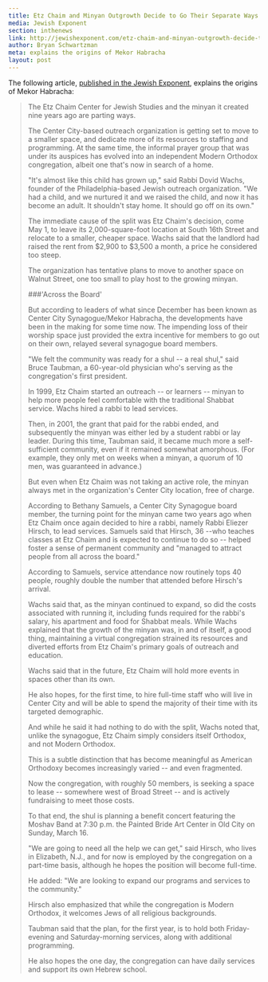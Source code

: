 ```yaml
---
title: Etz Chaim and Minyan Outgrowth Decide to Go Their Separate Ways
media: Jewish Exponent
section: inthenews
link: http://jewishexponent.com/etz-chaim-and-minyan-outgrowth-decide-to-go-their-separate-ways
author: Bryan Schwartzman
meta: explains the origins of Mekor Habracha
layout: post
---
```


The following article, [published in the Jewish Exponent](http://jewishexponent.com/etz-chaim-and-minyan-outgrowth-decide-to-go-their-separate-ways), explains the origins of Mekor Habracha:

>The Etz Chaim Center for Jewish Studies and the minyan it created nine years ago are parting ways.
>
>The Center City-based outreach organization is getting set to move to a smaller space, and dedicate more of its resources to staffing and programming. At the same time, the informal prayer group that was under its auspices has evolved into an independent Modern Orthodox congregation, albeit one that's now in search of a home.
>
>"It's almost like this child has grown up," said Rabbi Dovid Wachs, founder of the Philadelphia-based Jewish outreach organization. "We had a child, and we nurtured it and we raised the child, and now it has become an adult. It shouldn't stay home. It should go off on its own."
>
>The immediate cause of the split was Etz Chaim's decision, come May 1, to leave its 2,000-square-foot location at South 16th Street and relocate to a smaller, cheaper space. Wachs said that the landlord had raised the rent from $2,900 to $3,500 a month, a price he considered too steep.
>
>The organization has tentative plans to move to another space on Walnut Street, one too small to play host to the growing minyan.
>
>###'Across the Board'
>
>But according to leaders of what since December has been known as Center City Synagogue/Mekor Habracha, the developments have been in the making for some time now. The impending loss of their worship space just provided the extra incentive for members to go out on their own, relayed several synagogue board members.
>
>"We felt the community was ready for a shul -- a real shul," said Bruce Taubman, a 60-year-old physician who's serving as the congregation's first president.
>
>In 1999, Etz Chaim started an outreach -- or learners -- minyan to help more people feel comfortable with the traditional Shabbat service. Wachs hired a rabbi to lead services.
>
>Then, in 2001, the grant that paid for the rabbi ended, and subsequently the minyan was either led by a student rabbi or lay leader. During this time, Taubman said, it became much more a self-sufficient community, even if it remained somewhat amorphous. (For example, they only met on weeks when a minyan, a quorum of 10 men, was guaranteed in advance.)
>
>But even when Etz Chaim was not taking an active role, the minyan always met in the organization's Center City location, free of charge.
>
>According to Bethany Samuels, a Center City Synagogue board member, the turning point for the minyan came two years ago when Etz Chaim once again decided to hire a rabbi, namely Rabbi Eliezer Hirsch, to lead services. Samuels said that Hirsch, 36 --who teaches classes at Etz Chaim and is expected to continue to do so -- helped foster a sense of permanent community and "managed to attract people from all across the board."
>
>According to Samuels, service attendance now routinely tops 40 people, roughly double the number that attended before Hirsch's arrival.
>
>Wachs said that, as the minyan continued to expand, so did the costs associated with running it, including funds required for the rabbi's salary, his apartment and food for Shabbat meals. While Wachs explained that the growth of the minyan was, in and of itself, a good thing, maintaining a virtual congregation strained its resources and diverted efforts from Etz Chaim's primary goals of outreach and education.
>
>Wachs said that in the future, Etz Chaim will hold more events in spaces other than its own.
>
>He also hopes, for the first time, to hire full-time staff who will live in Center City and will be able to spend the majority of their time with its targeted demographic.
>
>And while he said it had nothing to do with the split, Wachs noted that, unlike the synagogue, Etz Chaim simply considers itself Orthodox, and not Modern Orthodox.
>
>This is a subtle distinction that has become meaningful as American Orthodoxy becomes increasingly varied -- and even fragmented.
>
>Now the congregation, with roughly 50 members, is seeking a space to lease -- somewhere west of Broad Street -- and is actively fundraising to meet those costs.
>
>To that end, the shul is planning a benefit concert featuring the Moshav Band at 7:30 p.m. the Painted Bride Art Center in Old City on Sunday, March 16.
>
>"We are going to need all the help we can get," said Hirsch, who lives in Elizabeth, N.J., and for now is employed by the congregation on a part-time basis, although he hopes the position will become full-time.
>
>He added: "We are looking to expand our programs and services to the community."
>
>Hirsch also emphasized that while the congregation is Modern Orthodox, it welcomes Jews of all religious backgrounds.
>
>Taubman said that the plan, for the first year, is to hold both Friday-evening and Saturday-morning services, along with additional programming.
>
>He also hopes the one day, the congregation can have daily services and support its own Hebrew school.